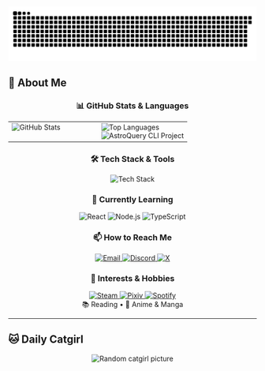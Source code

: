 <div align="center">

<picture>
  <source media="(prefers-color-scheme: dark)" srcset="https://github.com/inoribea/inoribea/raw/main/assets/github-snake-full-year-dark.svg">
  <source media="(prefers-color-scheme: light)" srcset="https://github.com/inoribea/inoribea/raw/main/assets/github-snake-full-year.svg">
   <img src="https://github.com/inoribea/inoribea/raw/main/assets/github-snake-full-year.svg" alt="Snake animation">
</picture>

</div>

## 👦 About Me

<div align="center">

### 📊 GitHub Stats & Languages
<table>
  <tr>
    <td valign="top" width="50%">
      <!-- 左侧：GitHub Stats 卡片 -->
      <img src="https://github-readme-stats-inoribea.vercel.app/api?username=inoribea&show_icons=true&show=reviews,discussions_started,discussions_answered,prs_merged,prs_merged_percentage&include_all_commits=true&rank_icon=percentile&theme=transparent" alt="GitHub Stats" />
    </td>
    <td valign="top" width="50%">
      <img src="https://github-readme-stats-inoribea.vercel.app/api/top-langs/?username=inoribea&layout=compact&theme=transparent" alt="Top Languages" />
      <br/> 
      <img src="https://github-readme-stats-inoribea.vercel.app/api/pin/?username=inoribea&repo=astroquery-cli&layout=compact&theme=transparent" alt="AstroQuery CLI Project" />
    </td>
  </tr>
</table>

### 🛠️ Tech Stack & Tools
<img src="https://skillicons.dev/icons?i=html,css,js,python,git,github,vscode,discord" alt="Tech Stack" />

### 🌱 Currently Learning
<img src="https://img.shields.io/badge/React-61DAFB?style=for-the-badge&logo=react&logoColor=black" alt="React"/>
<img src="https://img.shields.io/badge/Node.js-339933?style=for-the-badge&logo=nodedotjs&logoColor=white" alt="Node.js"/>
<img src="https://img.shields.io/badge/TypeScript-3178C6?style=for-the-badge&logo=typescript&logoColor=white" alt="TypeScript"/>

### 📫 How to Reach Me
<a href="mailto:inoribea@outlook.com">
<img src="https://img.shields.io/badge/Email-D14836?style=for-the-badge&logo=gmail&logoColor=white" alt="Email"/>
</a>
<a href="https://discord.gg/inoribea">
<img src="https://img.shields.io/badge/Discord-5865F2?style=for-the-badge&logo=discord&logoColor=white" alt="Discord"/>
</a>
<a href="https://x.com/inoribea">
<img src="https://img.shields.io/badge/X-000000?style=for-the-badge&logo=x&logoColor=white" alt="X"/>
</a>

### 🎯 Interests & Hobbies
<a href="https://steamcommunity.com/id/inoribea/">
<img src="https://img.shields.io/badge/Steam-000000?style=for-the-badge&logo=steam&logoColor=white" alt="Steam"/>
</a>
<a href="https://www.pixiv.net/users/inoribea">
<img src="https://img.shields.io/badge/Pixiv-0096FA?style=for-the-badge&logo=pixiv&logoColor=white" alt="Pixiv"/>
</a>
<a href="https://open.spotify.com/user/inoribea">
<img src="https://img.shields.io/badge/Spotify-1ED760?style=for-the-badge&logo=spotify&logoColor=white" alt="Spotify"/>
</a>
<br/>
📚 Reading • 🌸 Anime & Manga

</div>

---

## 🐱 Daily Catgirl
<div align="center">
  <img src="https://api.suyanw.cn/api/mao/" alt="Random catgirl picture"/>
